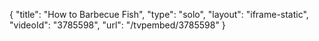 {
    "title": "How to Barbecue Fish",
    "type": "solo",
    "layout": "iframe-static",
    "videoId": "3785598",
    "url": "\/tvpembed\/3785598"
}